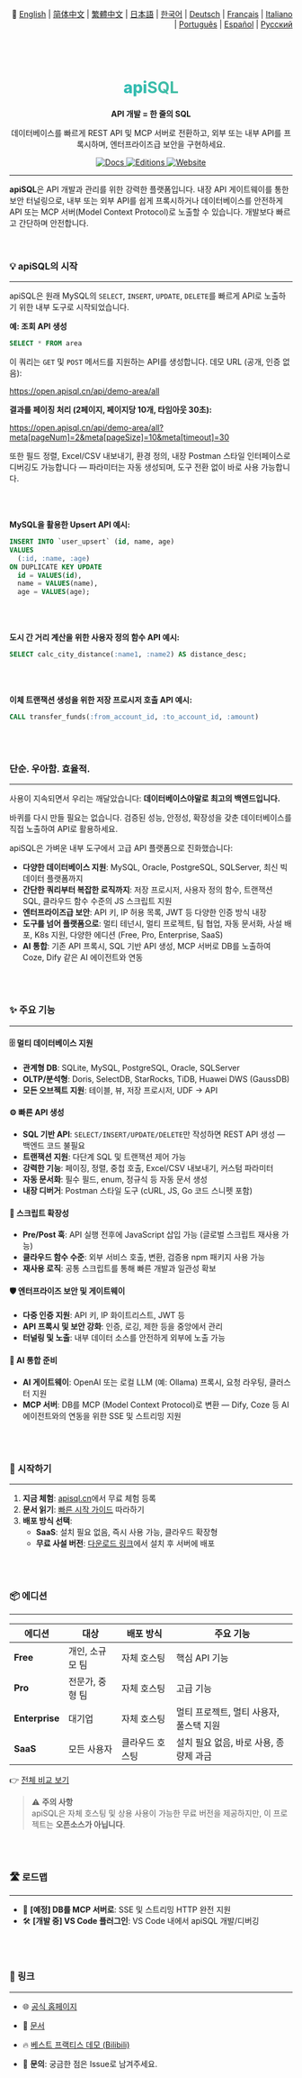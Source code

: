 <p align="right">
 📘 
  <a href="./README.md">English</a> | 
  <a href="./README.zh-Hans.md">简体中文</a> | 
  <a href="./README.zh-Hant.md">繁體中文</a> | 
  <a href="./README.ja.md">日本語</a> | 
  <a href="./README.ko.md">한국어</a> | 
  <a href="./README.de.md">Deutsch</a> | 
  <a href="./README.fr.md">Français</a> | 
  <a href="./README.it.md">Italiano</a> | 
  <a href="./README.pt.md">Português</a> | 
  <a href="./README.es.md">Español</a> | 
  <a href="./README.ru.md">Русский</a>
</p>



<br><br>

<div align="center">

  <h1 style="font-size: 28px; font-weight: 800; background-image: linear-gradient(to right, #06b6d4, #6bc283); -webkit-background-clip: text; background-clip: text; color: transparent;">
    <span>api</span><strong>SQL</strong>
  </h1>

  <p>
    <strong>API 개발 = 한 줄의 SQL</strong>
  </p>
  <p>
    데이터베이스를 빠르게 REST API 및 MCP 서버로 전환하고, 외부 또는 내부 API를 프록시하며, 엔터프라이즈급 보안을 구현하세요.
  </p>
  <p>
    <a href="https://docs.apisql.cn/">
      <img src="https://img.shields.io/badge/Docs-Documentation-blue.svg" alt="Docs" />
    </a>
    <a href="https://www.apisql.cn/pricing/">
      <img src="https://img.shields.io/badge/Editions-Pricing-green.svg" alt="Editions" />
    </a>
    <a href="https://www.apisql.cn/">
      <img src="https://img.shields.io/badge/Website-apisql.cn-orange.svg" alt="Website" />
    </a>
  </p>
</div>

---

**apiSQL**은 API 개발과 관리를 위한 강력한 플랫폼입니다. 내장 API 게이트웨이를 통한 보안 터널링으로, 내부 또는 외부 API를 쉽게 프록시하거나 데이터베이스를 안전하게 API 또는 MCP 서버(Model Context Protocol)로 노출할 수 있습니다. 개발보다 빠르고 간단하며 안전합니다.

<br>

### 💡 apiSQL의 시작

---

apiSQL은 원래 MySQL의 `SELECT`, `INSERT`, `UPDATE`, `DELETE`를 빠르게 API로 노출하기 위한 내부 도구로 시작되었습니다.

**예: 조회 API 생성**
```sql
SELECT * FROM area
```

이 쿼리는 `GET` 및 `POST` 메서드를 지원하는 API를 생성합니다. 데모 URL (공개, 인증 없음):

https://open.apisql.cn/api/demo-area/all

**결과를 페이징 처리 (2페이지, 페이지당 10개, 타임아웃 30초):**

https://open.apisql.cn/api/demo-area/all?meta[pageNum]=2&meta[pageSize]=10&meta[timeout]=30

또한 필드 정렬, Excel/CSV 내보내기, 환경 정의, 내장 Postman 스타일 인터페이스로 디버깅도 가능합니다 — 파라미터는 자동 생성되며, 도구 전환 없이 바로 사용 가능합니다.

<br><br>

**MySQL을 활용한 Upsert API 예시:**
```sql
INSERT INTO `user_upsert` (id, name, age) 
VALUES 
  (:id, :name, :age)
ON DUPLICATE KEY UPDATE 
  id = VALUES(id),
  name = VALUES(name),
  age = VALUES(age);
```

<br><br>

**도시 간 거리 계산을 위한 사용자 정의 함수 API 예시:**
```sql
SELECT calc_city_distance(:name1, :name2) AS distance_desc;
```

<br><br>

**이체 트랜잭션 생성을 위한 저장 프로시저 호출 API 예시:**
```sql
CALL transfer_funds(:from_account_id, :to_account_id, :amount)
```

<br><br>

### 단순. 우아함. 효율적.

---

사용이 지속되면서 우리는 깨달았습니다: **데이터베이스야말로 최고의 백엔드입니다.**

바퀴를 다시 만들 필요는 없습니다. 검증된 성능, 안정성, 확장성을 갖춘 데이터베이스를 직접 노출하여 API로 활용하세요.

apiSQL은 가벼운 내부 도구에서 고급 API 플랫폼으로 진화했습니다:

- **다양한 데이터베이스 지원**: MySQL, Oracle, PostgreSQL, SQLServer, 최신 빅데이터 플랫폼까지
- **간단한 쿼리부터 복잡한 로직까지**: 저장 프로시저, 사용자 정의 함수, 트랜잭션 SQL, 클라우드 함수 수준의 JS 스크립트 지원
- **엔터프라이즈급 보안**: API 키, IP 허용 목록, JWT 등 다양한 인증 방식 내장
- **도구를 넘어 플랫폼으로**: 멀티 테넌시, 멀티 프로젝트, 팀 협업, 자동 문서화, 사설 배포, K8s 지원, 다양한 에디션 (Free, Pro, Enterprise, SaaS)
- **AI 통합**: 기존 API 프록시, SQL 기반 API 생성, MCP 서버로 DB를 노출하여 Coze, Dify 같은 AI 에이전트와 연동

<br><br>

### ✨ 주요 기능

---

#### 🗄️ 멀티 데이터베이스 지원

- **관계형 DB**: SQLite, MySQL, PostgreSQL, Oracle, SQLServer
- **OLTP/분석형**: Doris, SelectDB, StarRocks, TiDB, Huawei DWS (GaussDB)
- **모든 오브젝트 지원**: 테이블, 뷰, 저장 프로시저, UDF → API

#### ⚙️ 빠른 API 생성

- **SQL 기반 API**: `SELECT/INSERT/UPDATE/DELETE`만 작성하면 REST API 생성 — 백엔드 코드 불필요
- **트랜잭션 지원**: 다단계 SQL 및 트랜잭션 제어 가능
- **강력한 기능**: 페이징, 정렬, 중첩 호출, Excel/CSV 내보내기, 커스텀 파라미터
- **자동 문서화**: 필수 필드, enum, 정규식 등 자동 문서 생성
- **내장 디버거**: Postman 스타일 도구 (cURL, JS, Go 코드 스니펫 포함)

#### 🧩 스크립트 확장성

- **Pre/Post 훅**: API 실행 전후에 JavaScript 삽입 가능 (글로벌 스크립트 재사용 가능)
- **클라우드 함수 수준**: 외부 서비스 호출, 변환, 검증용 npm 패키지 사용 가능
- **재사용 로직**: 공통 스크립트를 통해 빠른 개발과 일관성 확보

#### 🛡️ 엔터프라이즈 보안 및 게이트웨이

- **다중 인증 지원**: API 키, IP 화이트리스트, JWT 등
- **API 프록시 및 보안 강화**: 인증, 로깅, 제한 등을 중앙에서 관리
- **터널링 및 노출**: 내부 데이터 소스를 안전하게 외부에 노출 가능

#### 🤖 AI 통합 준비

- **AI 게이트웨이**: OpenAI 또는 로컬 LLM (예: Ollama) 프록시, 요청 라우팅, 클러스터 지원
- **MCP 서버**: DB를 MCP (Model Context Protocol)로 변환 — Dify, Coze 등 AI 에이전트와의 연동을 위한 SSE 및 스트리밍 지원

<br><br>

### 🚀 시작하기

---

1. **지금 체험**: [apisql.cn](https://www.apisql.cn/)에서 무료 체험 등록
2. **문서 읽기**: [빠른 시작 가이드](https://docs.apisql.cn/apisql/010@%E5%85%A5%E9%97%A8/020@%E5%BF%AB%E9%80%9F%E5%85%A5%E9%97%A8/readme.html) 따라하기
3. **배포 방식 선택**:
   - **SaaS**: 설치 필요 없음, 즉시 사용 가능, 클라우드 확장형
   - **무료 사설 버전**: [다운로드 링크](https://docs.apisql.cn/apisql/010@%E5%85%A5%E9%97%A8/030@%E5%85%8D%E8%B4%B9%E7%89%88-%E7%A7%81%E6%9C%89%E9%83%A8%E7%BD%B2/readme.html)에서 설치 후 서버에 배포

<br><br>

### 📦 에디션

---

| 에디션         | 대상                       | 배포 방식     | 주요 기능                                 |
|----------------|----------------------------|--------------|-------------------------------------------|
| **Free**       | 개인, 소규모 팀             | 자체 호스팅   | 핵심 API 기능                              |
| **Pro**        | 전문가, 중형 팀             | 자체 호스팅   | 고급 기능                                 |
| **Enterprise** | 대기업                     | 자체 호스팅   | 멀티 프로젝트, 멀티 사용자, 풀스택 지원    |
| **SaaS**       | 모든 사용자                 | 클라우드 호스팅 | 설치 필요 없음, 바로 사용, 종량제 과금     |

👉 [전체 비교 보기](https://www.apisql.cn/pricing/)

> ⚠️ **주의 사항**  
> apiSQL은 자체 호스팅 및 상용 사용이 가능한 무료 버전을 제공하지만, 이 프로젝트는 **오픈소스가 아닙니다**.

<br><br>

### 🛣️ 로드맵

---

- 🏁 **[예정] DB를 MCP 서버로**: SSE 및 스트리밍 HTTP 완전 지원
- 🛠️ **[개발 중] VS Code 플러그인**: VS Code 내에서 apiSQL 개발/디버깅

<br><br>

### 🔗 링크

---

- 🌐 [공식 홈페이지](https://www.apisql.cn/)
- 📘 [문서](https://docs.apisql.cn/)
- 🔥 [베스트 프랙티스 데모 (Bilibili)](https://www.bilibili.com/video/BV1eHGyzFE7x)

- 💬 **문의**: 궁금한 점은 Issue로 남겨주세요.
